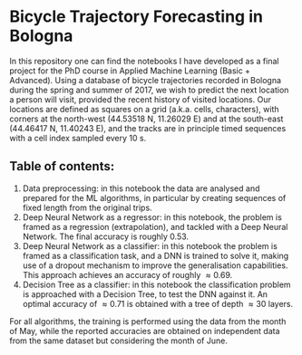 # Bicycle Trajectory Forecasting in Bologna

In this repository one can find the notebooks I have developed as a final project for the PhD course in Applied Machine Learning (Basic + Advanced).
Using a database of bicycle trajectories recorded in Bologna during the spring and summer of 2017, we wish to predict the next location a person will visit, provided the recent history of visited locations.
Our locations are defined as squares on a grid (a.k.a. cells, characters), with corners at the north-west (44.53518 N, 11.26029 E) and at the south-east (44.46417 N, 11.40243 E), and the tracks are in principle timed sequences with a cell index sampled every 10 s.

## Table of contents:

1. Data preprocessing: in this notebook the data are analysed and prepared for the ML algorithms, in particular by creating sequences of fixed length from the original trips.
2. Deep Neural Network as a regressor: in this notebook, the problem is framed as a regression (extrapolation), and tackled with a Deep Neural Network. The final accuracy is roughly $0.53$.
3. Deep Neural Network as a classifier: in this notebook the problem is framed as a classification task, and a DNN is trained to solve it, making use of a dropout mechanism to improve the generalisation capabilities. This approach achieves an accuracy of roughly $\approx 0.69$.
4. Decision Tree as a classifier: in this notebook the classification problem is approached with a Decision Tree, to test the DNN against it. An optimal accuracy of $\approx 0.71$ is obtained with a tree of depth $\approx 30$ layers.

For all algorithms, the training is performed using the data from the month of May, while the reported accuracies are obtained on independent data from the same dataset but considering the month of June.